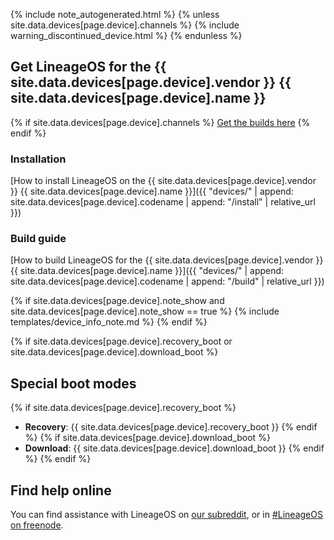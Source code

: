 {% include note_autogenerated.html %}
{% unless site.data.devices[page.device].channels %}
{% include warning_discontinued_device.html %}
{% endunless %}

## Get LineageOS for the {{ site.data.devices[page.device].vendor }} {{ site.data.devices[page.device].name }}
{% if site.data.devices[page.device].channels %}
[Get the builds here](https://download.lineageos.org/{{site.data.devices[page.device].codename}})
{% endif %}

### Installation
[How to install LineageOS on the {{ site.data.devices[page.device].vendor }} {{ site.data.devices[page.device].name }}]({{ "devices/" | append: site.data.devices[page.device].codename | append: "/install" | relative_url }})

### Build guide
[How to build LineageOS for the {{ site.data.devices[page.device].vendor }} {{ site.data.devices[page.device].name }}]({{ "devices/" | append: site.data.devices[page.device].codename | append: "/build" | relative_url }})

{% if site.data.devices[page.device].note_show and site.data.devices[page.device].note_show == true %}
{% include templates/device_info_note.md %}
{% endif %}

{% if site.data.devices[page.device].recovery_boot or site.data.devices[page.device].download_boot %}
## Special boot modes

{% if site.data.devices[page.device].recovery_boot %}
* **Recovery**: {{ site.data.devices[page.device].recovery_boot }}
{% endif %}
{% if site.data.devices[page.device].download_boot %}
* **Download**: {{ site.data.devices[page.device].download_boot }}
{% endif %}
{% endif %}

## Find help online

You can find assistance with LineageOS on [our subreddit](https://reddit.com/r/LineageOS), or in [#LineageOS on freenode](https://webchat.freenode.net/?channels=LineageOS).
